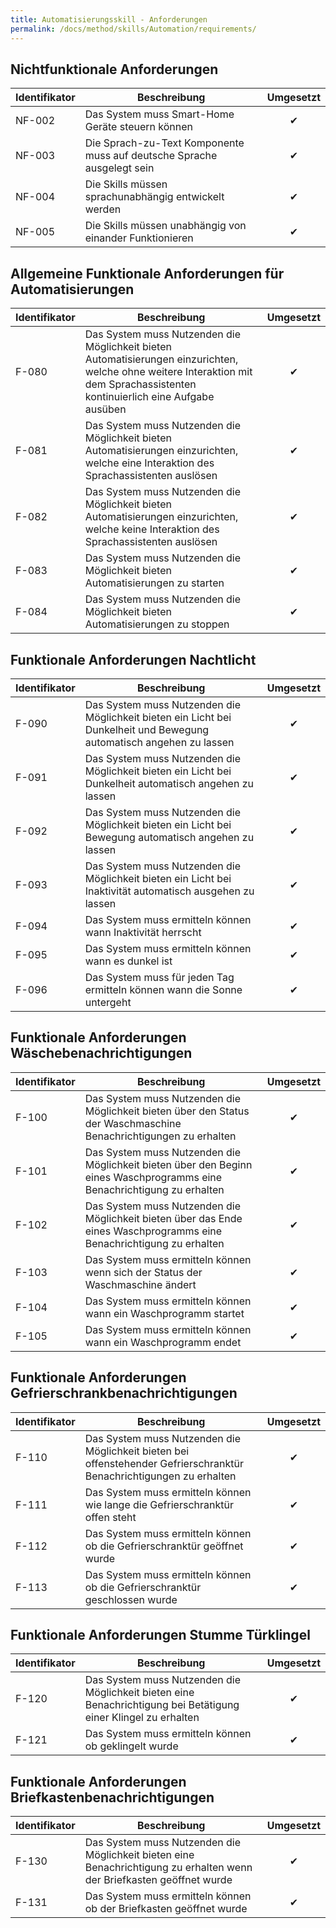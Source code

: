 ```yaml
---
title: Automatisierungsskill - Anforderungen
permalink: /docs/method/skills/Automation/requirements/
---
```


## Nichtfunktionale Anforderungen

| Identifikator | Beschreibung                                                                                                  | Umgesetzt |
|--------|------------------------------------------------------------------------|:---:|
NF-002 |	Das System muss Smart-Home Geräte steuern können | ✔ |
| NF-003 | Die Sprach-zu-Text Komponente muss auf deutsche Sprache ausgelegt sein | ✔ |
| NF-004 | Die Skills müssen sprachunabhängig entwickelt werden                   | ✔ |
| NF-005 | Die Skills müssen unabhängig von einander Funktionieren                | ✔ |


## Allgemeine Funktionale Anforderungen für Automatisierungen

| Identifikator | Beschreibung                                                                                                                                                      | Umgesetzt |
|---|---|:---:|
| F-080 | Das System muss Nutzenden die Möglichkeit bieten Automatisierungen einzurichten, welche ohne weitere Interaktion mit dem Sprachassistenten kontinuierlich eine Aufgabe ausüben | ✔ |
| F-081 | Das System muss Nutzenden die Möglichkeit bieten Automatisierungen einzurichten, welche eine Interaktion des Sprachassistenten auslösen | ✔ |
| F-082 | Das System muss Nutzenden die Möglichkeit bieten Automatisierungen einzurichten, welche keine Interaktion des Sprachassistenten auslösen | ✔ |
| F-083 | Das System muss Nutzenden die Möglichkeit bieten Automatisierungen zu starten | ✔ |
| F-084 | Das System muss Nutzenden die Möglichkeit bieten Automatisierungen zu stoppen | ✔ |

 
## Funktionale Anforderungen Nachtlicht
| Identifikator | Beschreibung | Umgesetzt |
|---|---|:---:|
| F-090 |  Das System muss Nutzenden die Möglichkeit bieten ein Licht bei Dunkelheit und Bewegung automatisch angehen zu lassen | ✔ |
| F-091 | Das System muss Nutzenden die Möglichkeit bieten ein Licht bei Dunkelheit automatisch angehen zu lassen | ✔ |
| F-092 | Das System muss Nutzenden die Möglichkeit bieten ein Licht bei Bewegung automatisch angehen zu lassen | ✔ |
| F-093 | Das System muss Nutzenden die Möglichkeit bieten ein Licht bei Inaktivität automatisch ausgehen zu lassen | ✔ |
| F-094 | Das System muss ermitteln können wann Inaktivität herrscht | ✔ |
| F-095 | Das System muss ermitteln können wann es dunkel ist | ✔ |
| F-096 | Das System muss für jeden Tag ermitteln können wann die Sonne untergeht | ✔ |


## Funktionale Anforderungen Wäschebenachrichtigungen
| Identifikator | Beschreibung     | Umgesetzt                                                                                                        |
|---|---|:---:|
| F-100 | Das System muss Nutzenden die Möglichkeit bieten über den Status der Waschmaschine Benachrichtigungen zu erhalten | ✔ |
| F-101 | Das System muss Nutzenden die Möglichkeit bieten über den Beginn eines Waschprogramms eine Benachrichtigung zu erhalten | ✔ |
| F-102 | Das System muss Nutzenden die Möglichkeit bieten über das Ende eines Waschprogramms eine Benachrichtigung zu erhalten | ✔ |
| F-103 | Das System muss ermitteln können wenn sich der Status der Waschmaschine ändert | ✔ |
| F-104 | Das System muss ermitteln können wann ein Waschprogramm startet | ✔ |
| F-105 | Das System muss ermitteln können wann ein Waschprogramm endet | ✔ |


## Funktionale Anforderungen Gefrierschrankbenachrichtigungen
| Identifikator | Beschreibung | Umgesetzt                                                                                                         |
|---|---|:---:|
| F-110 | Das System muss Nutzenden die Möglichkeit bieten bei offenstehender Gefrierschranktür Benachrichtigungen zu erhalten | ✔ |
| F-111 | Das System muss ermitteln können wie lange die Gefrierschranktür offen steht | ✔ |
| F-112 | Das System muss ermitteln können ob die Gefrierschranktür geöffnet wurde | ✔ |
| F-113 | Das System muss ermitteln können ob die Gefrierschranktür geschlossen wurde | ✔ |


## Funktionale Anforderungen Stumme Türklingel
| Identifikator | Beschreibung |Umgesetzt                                                                                                       |
|---|---|:---:|
| F-120 | Das System muss Nutzenden die Möglichkeit bieten eine Benachrichtigung bei Betätigung einer Klingel zu erhalten | ✔ |
| F-121 | Das System muss ermitteln können ob geklingelt wurde | ✔ |

## Funktionale Anforderungen Briefkastenbenachrichtigungen 
| Identifikator | Beschreibung   |Umgesetzt                                                                                                        |
|---|---|:---:|
| F-130 | Das System muss Nutzenden die Möglichkeit bieten eine Benachrichtigung zu erhalten wenn der Briefkasten geöffnet wurde | ✔ |
| F-131 | Das System muss ermitteln können ob der Briefkasten geöffnet wurde | ✔ |
